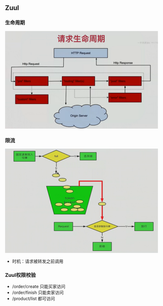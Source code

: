 ## Zuul

### 生命周期
![请求生命周期](./img/zuul请求生命周期.png)

### 限流
![令牌桶限流](./img/令牌桶限流.png)
- 时机：请求被转发之前调用

### Zuul权限校验
- /order/create 只能买家访问
- /order/finish 只能卖家访问
- /product/list 都可访问